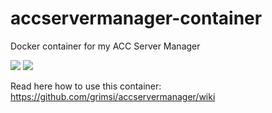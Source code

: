 # accservermanager-container
Docker container for my ACC Server Manager

[![](https://images.microbadger.com/badges/image/grimsi/accservermanager.svg)](https://microbadger.com/images/grimsi/accservermanager) [![](https://images.microbadger.com/badges/version/grimsi/accservermanager.svg)](https://microbadger.com/images/grimsi/accservermanager)

Read here how to use this container: https://github.com/grimsi/accservermanager/wiki
